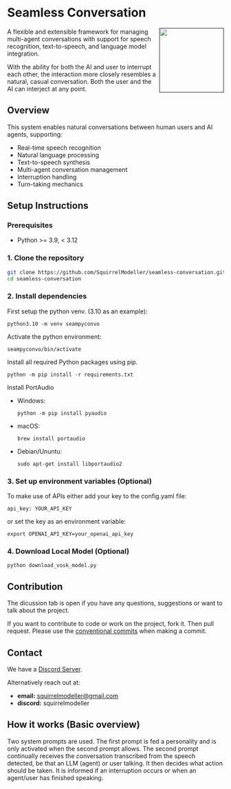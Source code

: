 # Seamless Conversation
<a href=""><img align="right" src="https://github.com/user-attachments/assets/7666132e-6fa8-4c0b-acef-adee199cb0a5" width="150px"></a>
A flexible and extensible framework for managing multi-agent conversations with support for speech recognition, text-to-speech, and language model integration.

With the ability for both the AI and user to interrupt each other, the interaction more closely resembles a natural, casual conversation. Both the user and the AI can interject at any point.

## Overview

This system enables natural conversations between human users and AI agents, supporting:

- Real-time speech recognition
- Natural language processing
- Text-to-speech synthesis
- Multi-agent conversation management
- Interruption handling
- Turn-taking mechanics

## Setup Instructions

### Prerequisites

- Python >= 3.9, < 3.12

### 1. Clone the repository

```bash
git clone https://github.com/SquirrelModeller/seamless-conversation.git
cd seamless-conversation
```

### 2. Install dependencies
First setup the python venv. (3.10 as an example):
```
python3.10 -m venv seampyconvo
```
Activate the python environment:
```
seampyconvo/bin/activate
```
Install all required Python packages using pip.
```
python -m pip install -r requirements.txt
```

Install PortAudio

- Windows:
    ```
    python -m pip install pyaudio
    ```

- macOS:
    ```
    brew install portaudio
    ```

- Debian/Ununtu:
    ```
    sudo apt-get install libportaudio2
    ```

### 3. Set up environment variables (Optional)
To make use of APIs either add your key to the config.yaml file:
```
api_key: YOUR_API_KEY
```
 or set the key as an environment variable:
```
export OPENAI_API_KEY=your_openai_api_key
```

### 4. Download Local Model (Optional)
```
python download_vosk_model.py
```

## Contribution

The dicussion tab is open if you have any questions, suggestions or want to talk about the project.

If you want to contribute to code or work on the project, fork it. Then pull request. Please use the <a href="https://www.conventionalcommits.org/en/v1.0.0/">conventional commits</a> when making a commit.

## Contact

We have a <a href="https://discord.gg/cuYKDGAxph">Discord Server</a>.

Alternatively reach out at: 
- **email:** squirrelmodeller@gmail.com
- **discord:** squirrelmodeller

## How it works (Basic overview)

Two system prompts are used. The first prompt is fed a personality and is only activated when the second prompt allows. The second prompt continually receives the conversation transcribed from the speech detected, be that an LLM (agent) or user talking. It then decides what action should be taken. It is informed if an interruption occurs or when an agent/user has finished speaking.
